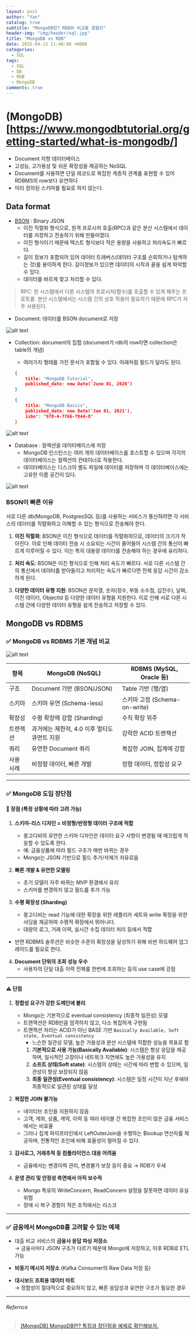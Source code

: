 ```yaml
---
layout: post
author: "Yan"
catalog: true
subtitle: "MongoDB란? RDB와 비교를 곁들인"
header-img: "img/header/sql.jpg"
title: "MongoDB vs RDB"
date: 2025-04-13 11:40:08 +0000
categories:
  - SQL
tags:
  - SQL
  - DB
  - RDB
  - MongoDB
comments: true
---
```


# (MongoDB)[https://www.mongodbtutorial.org/getting-started/what-is-mongodb/]

- Document 지향 데이터베이스
- 고성능, 고가용성 및 쉬운 확장성을 제공하는 NoSQL
- Document를 사용하면 단일 레코드로 복잡한 계층적 관계를 표현할 수 있어 RDBMS의 row보다 유연하다
- 미리 정의된 스키마를 필요로 하지 않는다.

## Data format

- [BSON](https://www.mongodb.com/ko-kr/docs/manual/reference/bson-types/) : Binary JSON
  - 이진 직렬화 형식으로, 원격 프로시저 호출(RPC)과 같은 분산 시스템에서 데이터를 저장하고 전송하기 위해 만들어졌다.
  - 이진 형식이기 때문에 텍스트 형식보다 적은 용량을 사용하고 처리속도가 빠르다.
  - 길이 정보가 포함되어 있어 데이터 트래버스(데이터 구조를 순회하거나 탐색하는 것)를 용이하게 한다. 길이정보가 있으면 데이터의 시작과 끝을 쉽게 파악할 수 있다.
  - 데이터를 바르게 찾고 처리할 수 있다.

> RPC: 한 시스템에서 다른 시스템의 프로시저(함수)를 호출할 수 있게 해주는 프로토콜. 분산 시스템에서는 시스템 간의 상호 작용이 필요하기 때문에 RPC가 자주 사용된다.

- Document: 데이터를 BSON document로 저장

![alt text](/img/20250413-DB21/image-1.png)

- Collection: document의 집합 (document가 rdb의 row라면 collection은 table의 개념)
  - 여러가지 형태를 가진 문서가 포함될 수 있다. 아래처럼 필드가 달라도 된다.

  ```json
  {
      title: "MongoDB Tutorial",
      published_date: new Date('June 01, 2020')
  }

  {
      title: "MongoDB Basics",
      published_date: new Date('Jan 01, 2021'),
      isbn": "978-4-7766-7944-8"
  }
  ```

![alt text](/img/20250413-DB21/image-2.png)

- Database : 컬렉션을 데이터베이스에 저장
  - MongoDB 인스턴스는 여러 개의 데이터베이스를 호스트할 수 있으며 각각의 데이터베이스는 컬렉션의 컨테이너로 작용한다.
  - 데이터베이스는 디스크의 별도 파일에 데이터를 저장하며 각 데이터베이스에는 고유한 이름 공간이 있다.

![alt text](/img/20250413-DB21/image-3.png)

### BSON이 빠른 이유

서로 다른 db(MongoDB, PostgresSQL 등)를 사용하는 서비스가 통신하려면 각 서비스의 데이터를 직렬화하고 이해할 수 있는 형식으로 전송해야 한다.

1. **이진 직렬화**: BSON은 이진 형식으로 데이터를 직렬화하므로, 데이터의 크기가 작아진다. 이로 인해 데이터 전송 시 소요되는 시간이 줄어들어 시스템 간의 통신이 빠르게 이루어질 수 있다. 이는 특히 대용량 데이터를 전송해야 하는 경우에 유리하다.

2. **처리 속도**: BSON은 이진 형식으로 인해 처리 속도가 빠르다. 서로 다른 시스템 간의 통신에서 데이터를 받아들이고 처리하는 속도가 빠르다면 전체 응답 시간이 감소하게 된다.

3. **다양한 데이터 유형 지원**: BSON은 문자열, 숫자(정수, 부동 소수점, 십진수), 날짜, 이진 데이터, ObjectId 등 다양한 데이터 유형을 지원한다. 이로 인해 서로 다른 시스템 간에 다양한 데이터 유형을 쉽게 전송하고 저장할 수 있다.

## MongoDB vs RDBMS

### ✅ **MongoDB vs RDBMS 기본 개념 비교**

![alt text](/img/20250413-DB21/image.png)

| 항목 | MongoDB (NoSQL) | RDBMS (MySQL, Oracle 등) |
|------|------------------|--------------------------|
| 구조 | Document 기반 (BSON/JSON) | Table 기반 (행/열) |
| 스키마 | 스키마 유연 (Schema-less) | 스키마 고정 (Schema-on-write) |
| 확장성 | 수평 확장에 강함 (Sharding) | 수직 확장 위주 |
| 트랜잭션 | 과거에는 제한적, 4.0 이후 멀티도큐먼트 지원 | 강력한 ACID 트랜잭션 |
| 쿼리 | 유연한 Document 쿼리 | 복잡한 JOIN, 집계에 강함 |
| 사용 사례 | 비정형 데이터, 빠른 개발 | 정형 데이터, 정합성 요구 |

---

### ✅ **MongoDB 도입 장단점**

#### 📌 장점 (특정 상황에 따라 고려 가능)

1. **스키마-리스 디자인 = 비정형/반정형 데이터 구조에 적합**
   - 몽고디비의 유연한 스키마 디자인은 데이터 요구 사항이 변경될 때 매끄럽게 적응할 수 있도록 한다.
   - 예: 금융상품에 따라 필드 구조가 매번 바뀌는 경우
   - Mongo는 JSON 기반으로 필드 추가/삭제가 자유로움

2. **빠른 개발 & 유연한 모델링**
   - 초기 모델이 자주 바뀌는 MVP 환경에서 유리
   - 스키마를 변경하지 않고 필드를 추가 가능

3. **수평 확장성 (Sharding)**
   - 몽고디비는 read 기능에 대한 확장을 위한 레플리카 세트와 write 확장을 위한 샤딩을 제공하여 수평적 확장에서 뛰어나다.
   - 대량의 로그, 거래 이력, 실시간 수집 데이터 처리 등에서 적합
  - 반면 RDBMS 솔루션은 비슷한 수준의 확장성을 달성하기 위해 비싼 하드웨어 업그레이드를 필요로 한다.

4. **Document 단위의 조회 성능 우수**
   - 사용자의 단일 대출 이력 전체를 한번에 조회하는 등의 use case에 강점

---

#### ⚠️ 단점

1. **정합성 요구가 강한 도메인에 불리**
   - Mongo는 기본적으로 eventual consistency (최종적 일관성) 모델
   - 트랜잭션은 RDB만큼 엄격하지 않고, 다소 복잡하게 구현됨
   - 트랜잭션 처리는 ACID가 아닌 BASE 기반 `Basically Available, Soft state, Eventual consistency`
     - 느슨한 일관성 모델, 높은 가용성과 분산 시스템에 적합한 성능을 목표로 함
     1. **기본적으로 사용 가능(Basically Available)**: 시스템은 항상 응답을 제공하며, 일시적인 고장이나 네트워크 지연에도 높은 가용성을 유지
     2. **소프트 상태(Soft state)**: 시스템의 상태는 시간에 따라 변할 수 있으며, 일관성이 항상 보장되지 않음
     3. **최종 일관성(Eventual consistency)**: 시스템은 일정 시간이 지난 후에야 최종적으로 일관된 상태를 달성

2. **복잡한 JOIN 불가능**
   - 네이티브 조인을 지원하지 않음
   - 고객, 계좌, 상품, 계약, 이력 등 여러 테이블 간 복잡한 조인이 많은 금융 서비스에서는 비효율
   - 그러나 집계 파이프라인에서 LeftOuterJoin을 수행하는 $lookup 연산자를 제공하며, 전통적인 조인에 비해 효율성이 떨어질 수 있다.

3. **감사로그, 거래추적 등 컴플라이언스 대응 어려움**
   - 금융에서는 변경이력 관리, 변경불가 보장 등이 중요 → RDB가 우세

4. **운영 관리 및 안정성 측면에서 아직 보수적**
   - Mongo 특유의 WriteConcern, ReadConcern 설정을 잘못하면 데이터 유실 위험
   - 장애 시 복구 경험이 적은 조직에서는 리스크

---

### ✅ 금융에서 MongoDB를 고려할 수 있는 예제

- 대출 비교 서비스의 **금융사 응답 파싱 저장소**  
  → 금융사마다 JSON 구조가 다르기 때문에 Mongo에 저장하고, 이후 RDB로 ETL 가능

- **비동기 메시지 저장소** (Kafka Consumer의 Raw Data 저장 등)

- **대시보드 조회용 데이터 마트**  
  → 정합성이 절대적으로 중요하지 않고, 빠른 응답성과 유연한 구조가 필요한 경우


---

###### Refernce

> [[MongoDB] MongoDB란? 특징과 장단점을 예제로 확인해보자.](https://colevelup.tistory.com/45)